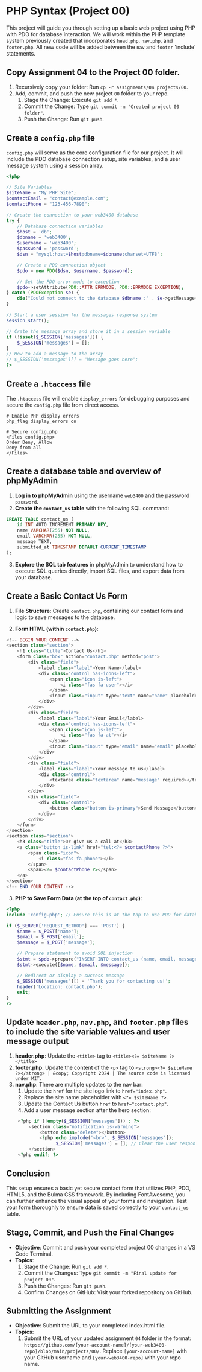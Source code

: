 # PHP Syntax (Project 00)

This project will guide you through setting up a basic web project using PHP with PDO for database interaction. We will work within the PHP template system previously created that incorporates `head.php`, `nav.php`, and `footer.php`. All new code will be added between the `nav` and `footer` 'include' statements.

## Copy Assignment 04 to the Project 00 folder.

1. Recursively copy your folder: Run `cp -r assignments/04 projects/00`.
2. Add, commit, and push the new project `00` folder to your repo.
   1. Stage the Change: Execute `git add *`.
   2. Commit the Change: Type `git commit -m "Created project 00 folder"`.
   3. Push the Change: Run `git push`.

## Create a `config.php` file

`config.php` will serve as the core configuration file for our project. It will include the PDO database connection setup, site variables, and a user message system using a session array.

```php
<?php

// Site Variables
$siteName = "My PHP Site";
$contactEmail = "contact@example.com";
$contactPhone = "123-456-7890";

// Create the connection to your web3400 database
try {
    // Database connection variables
    $host = 'db';
    $dbname = 'web3400';
    $username = 'web3400';
    $password = 'password';
    $dsn = "mysql:host=$host;dbname=$dbname;charset=UTF8";

    // Create a PDO connection object
    $pdo = new PDO($dsn, $username, $password);

    // Set the PDO error mode to exception
    $pdo->setAttribute(PDO::ATTR_ERRMODE, PDO::ERRMODE_EXCEPTION);
} catch (PDOException $e) {
    die("Could not connect to the database $dbname :" . $e->getMessage());
}

// Start a user session for the messages response system
session_start();

// Crate the message array and store it in a session variable
if (!isset($_SESSION['messages'])) {
    $_SESSION['messages'] = [];
}
// How to add a message to the array
// $_SESSION['messages'][] = "Message goes here";
?>
```

## Create a `.htaccess` file

The `.htaccess` file will enable `display_errors` for debugging purposes and secure the `config.php` file from direct access.

```
# Enable PHP display errors
php_flag display_errors on

# Secure config.php
<Files config.php>
Order Deny, Allow
Deny from all
</Files>
```

## Create a database table and overview of phpMyAdmin

1. **Log in to phpMyAdmin** using the username `web3400` and the password `password`.
2. **Create the `contact_us` table** with the following SQL command:

```sql
CREATE TABLE contact_us (
    id INT AUTO_INCREMENT PRIMARY KEY,
    name VARCHAR(255) NOT NULL,
    email VARCHAR(255) NOT NULL,
    message TEXT,
    submitted_at TIMESTAMP DEFAULT CURRENT_TIMESTAMP
);
```

3. **Explore the SQL tab features** in phpMyAdmin to understand how to execute SQL queries directly, import SQL files, and export data from your database.

## Create a Basic Contact Us Form

1. **File Structure**: Create `contact.php`, containing our contact form and logic to save messages to the database.

2. **Form HTML (within `contact.php`)**:

```php
<!-- BEGIN YOUR CONTENT -->
<section class="section">
    <h1 class="title">Contact Us</h1>
    <form class="box" action="contact.php" method="post">
        <div class="field">
            <label class="label">Your Name</label>
            <div class="control has-icons-left">
                <span class="icon is-left">
                    <i class="fas fa-user"></i>
                </span>
                <input class="input" type="text" name="name" placeholder="Bob Smith" required>
            </div>
        </div>
        <div class="field">
            <label class="label">Your Email</label>
            <div class="control has-icons-left">
                <span class="icon is-left">
                    <i class="fas fa-at"></i>
                </span>
                <input class="input" type="email" name="email" placeholder="bsmith@email.com" required>
            </div>
        </div>
        <div class="field">
            <label class="label">Your message to us</label>
            <div class="control">
                <textarea class="textarea" name="message" required></textarea>
            </div>
        </div>
        <div class="field">
            <div class="control">
                <button class="button is-primary">Send Message</button>
            </div>
        </div>
    </form>
</section>
<section class="section">
    <h3 class="title">Or give us a call at</h3>
    <a class="button is-link" href="tel:<?= $contactPhone ?>">
        <span class="icon">
            <i class="fas fa-phone"></i>
        </span>
        <span><?= $contactPhone ?></span>
    </a>
</section>
<!-- END YOUR CONTENT -->
```

3. **PHP to Save Form Data (at the top of `contact.php`)**:

```php
<?php
include 'config.php'; // Ensure this is at the top to use PDO for database connection

if ($_SERVER['REQUEST_METHOD'] === 'POST') {
    $name = $_POST['name'];
    $email = $_POST['email'];
    $message = $_POST['message'];

    // Prepare statement to avoid SQL injection
    $stmt = $pdo->prepare("INSERT INTO contact_us (name, email, message) VALUES (?, ?, ?)");
    $stmt->execute([$name, $email, $message]);

    // Redirect or display a success message
    $_SESSION['messages'][] = 'Thank you for contacting us!';
    header('Location: contact.php');
    exit;
}
?>
```

## Update `header.php`, `nav.php`, and `footer.php` files to include the site variable values and user message output

1. **header.php**: Update the `<title>` tag to `<title><?= $siteName ?></title>`
2. **footer.php**: Update the content of the `<p>` tag to `<strong><?= $siteName ?></strong> | &copy; Copyright 2024 | The source code is licensed under MIT.`
3. **nav.php**: There are multiple updates to the nav bar:
   1. Update the `href` for the site logo link to `href="index.php"`.
   2. Replace the site name placeholder with `<?= $siteName ?>`.
   3. Update the Contact Us button `href` to `href="contact.php"`.
   4. Add a user message section after the hero section:
   ```php
    <?php if (!empty($_SESSION['messages'])) : ?>
        <section class="notification is-warning">
            <button class="delete"></button>
            <?php echo implode('<br>', $_SESSION['messages']);
                  $_SESSION['messages'] = []; // Clear the user responses?>
        </section>
    <?php endif; ?>
   ```

## Conclusion

This setup ensures a basic yet secure contact form that utilizes PHP, PDO, HTML5, and the Bulma CSS framework. By including FontAwesome, you can further enhance the visual appeal of your forms and navigation. Test your form thoroughly to ensure data is saved correctly to your `contact_us` table.

## Stage, Commit, and Push the Final Changes
- **Objective**: Commit and push your completed project 00 changes in a VS Code Terminal.
- **Topics**:
  1. Stage the Change: Run `git add *`.
  2. Commit the Changes: Type `git commit -m "Final update for project 00"`.
  3. Push the Changes: Run `git push`.
  4. Confirm Changes on GitHub: Visit your forked repository on GitHub.

## Submitting the Assignment
- **Objective**: Submit the URL to your completed index.html file.
- **Topics**:
  1. Submit the URL of your updated assignment `04` folder in the format: `https://github.com/[your-account-name]/[your-web3400-repo]/blob/main/projects/00/`. Replace `[your-account-name]` with your GitHub username and `[your-web3400-repo]` with your repo name.
